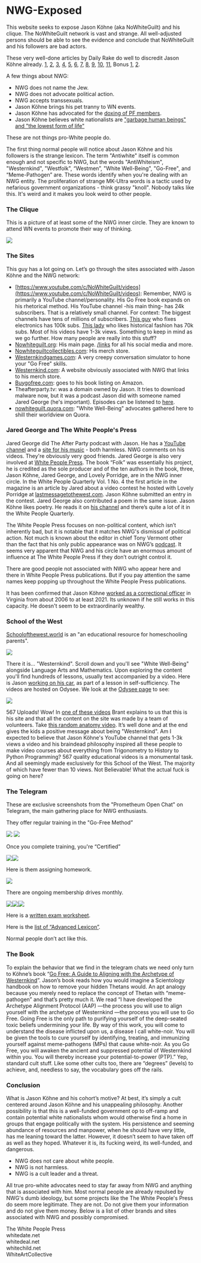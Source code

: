# NWG-Exposed
This website seeks to expose Jason Köhne (aka NoWhiteGuilt) and his clique. The NoWhiteGuilt network is vast and strange. All well-adjusted persons should be able to see the evidence and conclude that NoWhiteGuilt and his followers are bad actors.    

These very well-done articles by Daily Rake do well to discredit Jason Köhne already. [1](https://dailyrake.ca/2021/12/08/white-while-peeing-part-1-the-overview/), [2](https://dailyrake.ca/2021/12/09/white-while-peeing-part-2-the-intro-in-depth/), [3](https://dailyrake.ca/2021/12/11/white-while-peeing-part-3-pf-meltdown/), [4](https://dailyrake.ca/2021/12/12/white-while-peeing-part-4-go-pee-pillows/), [5](https://dailyrake.ca/2021/12/13/white-while-peeing-part-5-go-pee/), [6](https://dailyrake.ca/2021/12/14/white-while-peeing-part-6-the-poem/), [7](https://dailyrake.ca/2021/12/16/white-while-peeing-part-7-the-business-cards/), [8](https://dailyrake.ca/2021/12/17/white-while-peeing-part-8-dont-talk-about-puppies/), [9](https://dailyrake.ca/2021/12/21/white-while-peeing-part-9-the-creepster/), [10](https://dailyrake.ca/2021/12/22/white-while-peeing-part-10-pissing-off-mark-collett/), [11](https://dailyrake.ca/2021/12/23/white-while-peeing-part-11-milk-the-youtube-lolcow/), Bonus [1](https://dailyrake.ca/2022/01/15/dr-shekelstein-humiliates-the-white-race-by-saturating-them-with-white-guilt-in-online-text-adventure/), [2](https://dailyrake.ca/2022/03/09/white-while-peeing-tranny-finds-jew-westman-and-converts-with-go-pee-story/).    

A few things about NWG:

*   NWG does not name the Jew.
*   NWG does not advocate political action.
*   NWG accepts transsexuals.
*   Jason Köhne brings his pet tranny to WN events.
*   Jason Köhne has advocated for the [doxing of PF members](https://dailyrake.ca/2021/12/11/white-while-peeing-part-3-pf-meltdown/).
*   Jason Köhne believes white nationalists are ["garbage human beings" and "the lowest form of life"](https://odysee.com/@Commander_Rockwell:b/Jason-Kuhne-piece-of-shit:9)

These are not things pro-White people do.  

The first thing normal people will notice about Jason Köhne and his followers is the strange lexicon. The term "Antiwhite" itself is common enough and not specific to NWG, but the words "AntiWhiteism", "Westernkind", "Westfolk", “Westmen”, "White Well-Being", "Go-Free", and “Meme-Pathogen” are. These words identify when you're dealing with an NWG entity. The proliferation of strange MK-Ultra words is a tactic used by nefarious government organizations - think grassy "knoll". Nobody talks like this. It's weird and it makes you look weird to other people.

### The Clique

This is a picture of at least some of the NWG inner circle. They are known to attend WN events to promote their way of thinking.

![](Clique.png)

### The Sites

This guy has a lot going on. Let’s go through the sites associated with Jason Köhne and the NWG network:

*   [https://www.youtube.com/c/NoWhiteGuilt/videos](https://www.youtube.com/c/NoWhiteGuilt/videos): Remember, NWG is primarily a YouTube channel/personality. His Go Free book expands on his rhetorical method. His YouTube channel -his main thing- has 24k subscribers. That is a relatively small channel. For context: The biggest channels have tens of millions of subscribers. [This guy](https://www.youtube.com/@StezStixFix) who fixes electronics has 100k subs. [This lady](https://www.youtube.com/@VBirchwood) who likes historical fashion has 70k subs. Most of his videos have 1-3k views. Something to keep in mind as we go further. How many people are really into this stuff? 
*   [Nowhiteguilt.org](http://Nowhiteguilt.org): His main page. [/links](https://www.nowhiteguilt.org/links/) for all his social media and more.
*   [Nowhiteguiltcollectibles.com](http://nowhiteguiltcollectibles.com): His merch store.
*   [Westernkindgames.com](http://Westernkindgames.com): A very creepy conversation simulator to hone your "Go Free" skills.
*   [Westernkind.com](http://westernkind.com): A website obviously associated with NWG that links to his merch store.
*   [Buygofree.com](http://Buygofree.com): goes to his book listing on Amazon.
*   Theafterparty.tv: was a domain owned by Jason. It tries to download malware now, but it was a podcast Jason did with someone named Jared George (he's important). Episodes can be listened to [here](https://www.spreaker.com/user/nowhiteguilt).
*   [nowhiteguilt.quora.com](http://nowhiteguilt.quora.com): "White Well-Being" advocates gathered here to shill their worldview on Quora.

### Jared George and The White People's Press

Jared George did The After Party podcast with Jason. He has a [YouTube channel](https://www.youtube.com/channel/UCQecLi2rXNQDj2QcZjsuK1g) and a [site for his music](http://thegreatorder.com) - both harmless. NWG comments on his videos. They're obviously very good friends. Jared George is also very involved at [White People Press](http://whitepeoplepress.com). The book “Folk” was essentially his project, he is credited as the sole producer and of the ten authors in the book, three, Jason Köhne, Jared George, and Lovely Porridge, are in the NWG inner circle. In the White People Quarterly Vol. 1 No. 4 the first article in the magazine is an article by Jared about a video contest he hosted with Lovely Porridge at [lastmessagetothewest.com](http://lastmessagetothewest.com). Jason Köhne submitted an entry in the contest. Jared George also contributed a poem in the same issue. Jason Köhne likes poetry. He reads it on [his channel](https://www.youtube.com/playlist?list=PLUWNvBwlnr7loj_eApsHFRHDKPFhAAAD3) and there’s quite a lot of it in the White People Quarterly.  

The White People Press focuses on non-political content, which isn’t inherently bad, but it is notable that it matches NWG's dismissal of political action. Not much is known about the editor in chief Tony Vermont other than the fact that his only public appearance was on NWG’s [podcast](https://www.spreaker.com/user/nowhiteguilt/tap-after-hours-no-white-guilt-the-great_1). It seems very apparent that NWG and his circle have an enormous amount of influence at The White People Press if they don’t outright control it. 

There are good people not associated with NWG who appear here and there in White People Press publications. But if you pay attention the same names keep popping up throughout the White People Press publications.

It has been confirmed that Jason Köhne [worked as a correctional officer](https://odysee.com/@SouthernDingo:7/officernwg:b) in Virginia from about 2006 to at least 2021. Its unknown if he still works in this capacity. He doesn't seem to be extraordinarily wealthy.

### School of the West

[Schoolofthewest.world](http://Schoolofthewest.world) is an "an educational resource for homeschooling parents".  

![](SotW-1.png)  

There it is… "Westernkind". Scroll down and you'll see "White Well-Being" alongside Language Arts and Mathematics. Upon exploring the content you'll find hundreds of lessons, usually text accompanied by a video. Here is Jason [working on his car](https://www.schoolofthewest.world/ss-vehicles/), as part of a lesson in self-sufficiency. The videos are hosted on Odysee. We look at the [Odysee page](https://odysee.com/@School_of_the_West:b) to see: 

![](SotW-2.png)

567 Uploads! Wow! In [one of these videos](https://odysee.com/@School_of_the_West:b/Onpage-Introduction:7) Brant explains to us that this is his site and that all the content on the site was made by a team of volunteers. Take [this random anatomy video](https://odysee.com/@School_of_the_West:b/Skin-and-hair:f). It’s well done and at the end gives the kids a positive message about being "Westernkind". Am I expected to believe that Jason Köhne's YouTube channel that gets 1-3k views a video and his braindead philosophy inspired all these people to make video courses about everything from Trigonometry to History to Python Programming? 567 quality educational videos is a monumental task. And all seemingly made exclusively for this School of the West. The majority of which have fewer than 10 views. Not Believable! What the actual fuck is going on here?

### The Telegram

These are exclusive screenshots from the "Prometheum Open Chat" on Telegram, the main gathering place for NWG enthusiasts. 

They offer regular training in the "Go-Free Method” 

![](Training-1.jpg) ![](Training-2.jpg)

Once you complete training, you're “Certified”

![](Certified-1.jpg)![](Certified-2.jpg)

Here is them assigning homework.

![](Homework-1.jpg)

There are ongoing membership drives monthly.

![](Membership-Drive-1.jpg)![](Membership-Drive-2.jpg)![](Membership-Drive-3.jpg)

Here is a [written exam worksheet](Written-GFP-Exam.pdf).

Here is the [list of “Advanced Lexicon”](Advanced-Lexicon.pdf). 

Normal people don’t act like this.

### The Book

To explain the behavior that we find in the telegram chats we need only turn to Köhne’s book “[Go Free: A Guide to Aligning with the Archetype of Westernkind](http://Buygofree.com)”. Jason’s book reads how you would imagine a Scientology handbook on how to remove your hidden Thetans would. An apt analogy because you merely need to replace the concept of Thetan with “meme-pathogen” and that’s pretty much it. We read “I have developed the Archetype Alignment Protocol (AAP) —the process you will use to align yourself with the archetype of Westernkind —the process you will use to Go Free. Going Free is the only path to purifying yourself of the deep-seated toxic beliefs undermining your life. By way of this work, you will come to understand the disease inflicted upon us, a disease I call white-noir. You will be given the tools to cure yourself by identifying, treating, and immunizing yourself against meme-pathogens (MPs) that cause white-noir. As you Go Free, you will awaken the ancient and suppressed potential of Westernkind within you. You will thereby increase your potential-to-power (PTP).” Yep, standard cult stuff. Like some other cults too, there are “degrees” (levels) to achieve, and, needless to say, the vocabulary goes off the rails.

### Conclusion

What is Jason Köhne and his cohort’s motive? At best, it’s simply a cult centered around Jason Köhne and his unappealing philosophy. Another possibility is that this is a well-funded government op to off-ramp and contain potential white nationalists whom would otherwise find a home in groups that engage politically with the system. His persistence and seeming abundance of resources and manpower, when he should have very little, has me leaning toward the latter. However, it doesn’t seem to have taken off as well as they hoped. Whatever it is, its fucking weird, its well-funded, and dangerous.

*   NWG does not care about white people.
*   NWG is not harmless.
*   NWG is a cult leader and a threat.

All true pro-white advocates need to stay far away from NWG and anything that is associated with him. Most normal people are already repulsed by NWG's dumb ideology, but some projects like the The White People's Press do seem more legitimate. They are not. Do not give them your information and do not give them money. Below is a list of other brands and sites associated with NWG and possibly compromised.

The White People Press  
whitedate.net  
whitedeal.net  
whitechild.net  
WhiteArtCollective  
